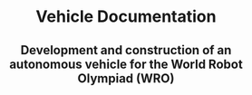 <div align="center">
  
# Vehicle Documentation

## Development and construction of an autonomous vehicle for the World Robot Olympiad (WRO)

</div>


